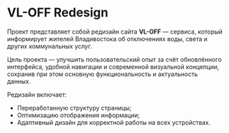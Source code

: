 # VL-OFF Redesign

Проект представляет собой редизайн сайта **VL-OFF** — сервиса, который информирует жителей Владивостока об отключениях воды, света и других коммунальных услуг.

Цель проекта — улучшить пользовательский опыт за счёт обновлённого интерфейса, удобной навигации и современной визуальной концепции, сохранив при этом основную функциональность и актуальность данных.

Редизайн включает:
- Переработанную структуру страницы;
- Оптимизацию отображения информации;
- Адаптивный дизайн для корректной работы на всех устройствах.

